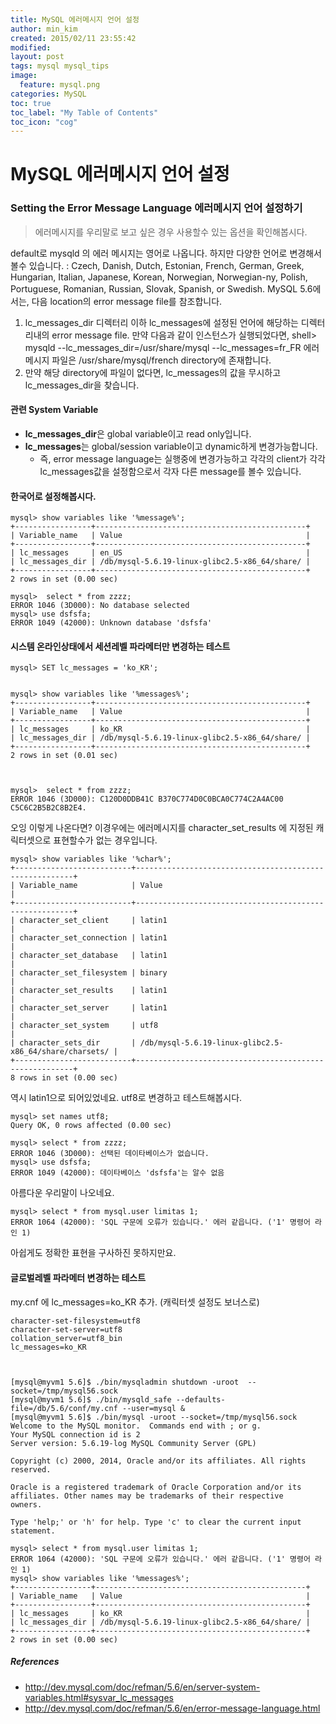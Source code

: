 ```yaml
---
title: MySQL 에러메시지 언어 설정
author: min_kim
created: 2015/02/11 23:55:42
modified:
layout: post
tags: mysql mysql_tips
image:
  feature: mysql.png
categories: MySQL
toc: true
toc_label: "My Table of Contents"
toc_icon: "cog"
---
```




# MySQL 에러메시지 언어 설정

### Setting the Error Message Language 에러메시지 언어 설정하기

> 에러메시지를 우리말로 보고 싶은 경우 사용할수 있는 옵션을 확인해봅시다.

default로 mysqld 의 에러 메시지는 영어로 나옵니다. 하지만 다양한 언어로 변경해서 볼수 있습니다. : Czech, Danish, Dutch, Estonian, French, German, Greek, Hungarian, Italian, Japanese, Korean, Norwegian, Norwegian-ny, Polish, Portuguese, Romanian, Russian, Slovak, Spanish, or Swedish. MySQL 5.6에서는, 다음 location의 error message file를 참조합니다.

  1. lc_messages_dir 디렉터리 이하 lc_messages에 설정된 언어에 해당하는 디렉터리내의 error message file. 만약 다음과 같이 인스턴스가 실행되었다면, shell> mysqld --lc_messages_dir=/usr/share/mysql --lc_messages=fr_FR 에러 메시지 파일은 /usr/share/mysql/french directory에 존재합니다.
  2. 만약 해당 directory에 파일이 없다면, lc_messages의 값을 무시하고 lc_messages_dir을 찾습니다.

#### 관련 System Variable

  * **lc_messages_dir**은 global variable이고 read only입니다.
  * **lc_messages**는 global/session variable이고 dynamic하게 변경가능합니다.
    * 즉, error message language는 실행중에 변경가능하고 각각의 client가 각각 lc_messages값을 설정함으로서 각자 다른 message를 볼수 있습니다.
 

#### 한국어로 설정해봅시다.


    mysql> show variables like '%message%';
    +-----------------+-----------------------------------------------+
    | Variable_name   | Value                                         |
    +-----------------+-----------------------------------------------+
    | lc_messages     | en_US                                         |
    | lc_messages_dir | /db/mysql-5.6.19-linux-glibc2.5-x86_64/share/ |
    +-----------------+-----------------------------------------------+
    2 rows in set (0.00 sec)

    mysql>  select * from zzzz;
    ERROR 1046 (3D000): No database selected
    mysql> use dsfsfa;
    ERROR 1049 (42000): Unknown database 'dsfsfa'


#### 시스템 온라인상태에서 세션레벨 파라메터만 변경하는 테스트


    mysql> SET lc_messages = 'ko_KR';


    mysql> show variables like '%messages%';
    +-----------------+-----------------------------------------------+
    | Variable_name   | Value                                         |
    +-----------------+-----------------------------------------------+
    | lc_messages     | ko_KR                                         |
    | lc_messages_dir | /db/mysql-5.6.19-linux-glibc2.5-x86_64/share/ |
    +-----------------+-----------------------------------------------+
    2 rows in set (0.01 sec)



    mysql>  select * from zzzz;
    ERROR 1046 (3D000): C120D0DDB41C B370C774D0C0BCA0C774C2A4AC00 C5C6C2B5B2C8B2E4.


오잉 이렇게 나온다면? 이경우에는 에러메시지를 character_set_results 에 지정된 캐릭터셋으로 표현할수가 없는 경우입니다.


    mysql> show variables like '%char%';
    +--------------------------+--------------------------------------------------------+
    | Variable_name            | Value                                                  |
    +--------------------------+--------------------------------------------------------+
    | character_set_client     | latin1                                                 |
    | character_set_connection | latin1                                                 |
    | character_set_database   | latin1                                                 |
    | character_set_filesystem | binary                                                 |
    | character_set_results    | latin1                                                 |
    | character_set_server     | latin1                                                 |
    | character_set_system     | utf8                                                   |
    | character_sets_dir       | /db/mysql-5.6.19-linux-glibc2.5-x86_64/share/charsets/ |
    +--------------------------+--------------------------------------------------------+
    8 rows in set (0.00 sec)


역시 latin1으로 되어있었네요. utf8로 변경하고 테스트해봅시다.


    mysql> set names utf8;
    Query OK, 0 rows affected (0.00 sec)

    mysql> select * from zzzz;
    ERROR 1046 (3D000): 선택된 데이타베이스가 없습니다.
    mysql> use dsfsfa;
    ERROR 1049 (42000): 데이타베이스 'dsfsfa'는 알수 없음


아름다운 우리말이 나오네요.


    mysql> select * from mysql.user limitas 1;
    ERROR 1064 (42000): 'SQL 구문에 오류가 있습니다.' 에러 같읍니다. ('1' 명령어 라인 1)


아쉽게도 정확한 표현을 구사하진 못하지만요.

#### 글로벌레벨 파라메터 변경하는 테스트

my.cnf 에 lc_messages=ko_KR 추가. (캐릭터셋 설정도 보너스로)


    character-set-filesystem=utf8
    character-set-server=utf8
    collation_server=utf8_bin
    lc_messages=ko_KR



    [mysql@myvm1 5.6]$ ./bin/mysqladmin shutdown -uroot  --socket=/tmp/mysql56.sock
    [mysql@myvm1 5.6]$ ./bin/mysqld_safe --defaults-file=/db/5.6/conf/my.cnf --user=mysql &
    [mysql@myvm1 5.6]$ ./bin/mysql -uroot --socket=/tmp/mysql56.sock
    Welcome to the MySQL monitor.  Commands end with ; or g.
    Your MySQL connection id is 2
    Server version: 5.6.19-log MySQL Community Server (GPL)

    Copyright (c) 2000, 2014, Oracle and/or its affiliates. All rights reserved.

    Oracle is a registered trademark of Oracle Corporation and/or its
    affiliates. Other names may be trademarks of their respective
    owners.

    Type 'help;' or 'h' for help. Type 'c' to clear the current input statement.

    mysql> select * from mysql.user limitas 1;
    ERROR 1064 (42000): 'SQL 구문에 오류가 있습니다.' 에러 같읍니다. ('1' 명령어 라인 1)
    mysql> show variables like '%messages%';
    +-----------------+-----------------------------------------------+
    | Variable_name   | Value                                         |
    +-----------------+-----------------------------------------------+
    | lc_messages     | ko_KR                                         |
    | lc_messages_dir | /db/mysql-5.6.19-linux-glibc2.5-x86_64/share/ |
    +-----------------+-----------------------------------------------+
    2 rows in set (0.00 sec)



##### References

  * <http://dev.mysql.com/doc/refman/5.6/en/server-system-variables.html#sysvar_lc_messages>
  * <http://dev.mysql.com/doc/refman/5.6/en/error-message-language.html>
